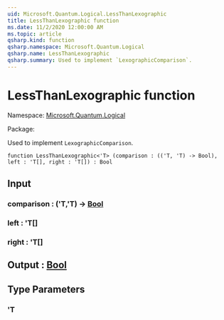 ```yaml
---
uid: Microsoft.Quantum.Logical.LessThanLexographic
title: LessThanLexographic function
ms.date: 11/2/2020 12:00:00 AM
ms.topic: article
qsharp.kind: function
qsharp.namespace: Microsoft.Quantum.Logical
qsharp.name: LessThanLexographic
qsharp.summary: Used to implement `LexographicComparison`.
---
```


# LessThanLexographic function

Namespace: [Microsoft.Quantum.Logical](xref:Microsoft.Quantum.Logical)

Package: [](https://nuget.org/packages/)


Used to implement `LexographicComparison`.

```qsharp
function LessThanLexographic<'T> (comparison : (('T, 'T) -> Bool), left : 'T[], right : 'T[]) : Bool
```


## Input

### comparison : ('T,'T) -> [Bool](xref:microsoft.quantum.lang-ref.bool)




### left : 'T[]




### right : 'T[]





## Output : [Bool](xref:microsoft.quantum.lang-ref.bool)



## Type Parameters

### 'T

